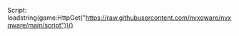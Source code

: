 Script: loadstring(game:HttpGet("https://raw.githubusercontent.com/nvxqware/nvxqware/main/script"))()
